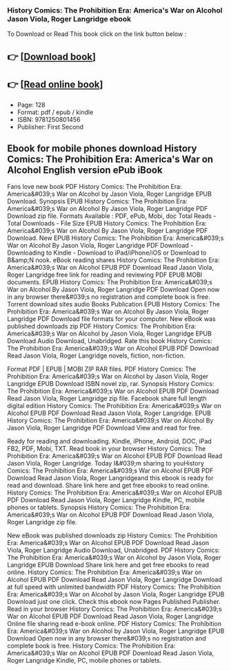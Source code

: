 ### History Comics: The Prohibition Era: America's War on Alcohol Jason Viola, Roger Langridge ebook

To Download or Read This book click on the link button below :

## 👉  [**[Download book](http://ebooksharez.info/download.php?group=book&from=github.com&id=719747&lnk=1066 "Download book")**]

## 👉  [**[Read online book](http://ebooksharez.info/download.php?group=book&from=github.com&id=719747&lnk=1066 "Read online book")**]


* Page: 128
* Format: pdf / epub / kindle
* ISBN: 9781250801456
* Publisher: First Second



## Ebook for mobile phones download History Comics: The Prohibition Era: America's War on Alcohol English version ePub iBook


Fans love new book PDF History Comics: The Prohibition Era: America&amp;#039;s War on Alcohol by Jason Viola, Roger Langridge EPUB Download. Synopsis EPUB History Comics: The Prohibition Era: America&amp;#039;s War on Alcohol By Jason Viola, Roger Langridge PDF Download zip file. Formats Available : PDF, ePub, Mobi, doc Total Reads - Total Downloads - File Size EPUB History Comics: The Prohibition Era: America&amp;#039;s War on Alcohol By Jason Viola, Roger Langridge PDF Download. New EPUB History Comics: The Prohibition Era: America&amp;#039;s War on Alcohol By Jason Viola, Roger Langridge PDF Download - Downloading to Kindle - Download to iPad/iPhone/iOS or Download to B&amp;amp;N nook. eBook reading shares History Comics: The Prohibition Era: America&amp;#039;s War on Alcohol EPUB PDF Download Read Jason Viola, Roger Langridge free link for reading and reviewing PDF EPUB MOBI documents. EPUB History Comics: The Prohibition Era: America&amp;#039;s War on Alcohol By Jason Viola, Roger Langridge PDF Download Open now in any browser there&amp;#039;s no registration and complete book is free. Torrent download sites audio Books Publication EPUB History Comics: The Prohibition Era: America&amp;#039;s War on Alcohol By Jason Viola, Roger Langridge PDF Download file formats for your computer. New eBook was published downloads zip PDF History Comics: The Prohibition Era: America&amp;#039;s War on Alcohol by Jason Viola, Roger Langridge EPUB Download Audio Download, Unabridged. Rate this book History Comics: The Prohibition Era: America&amp;#039;s War on Alcohol EPUB PDF Download Read Jason Viola, Roger Langridge novels, fiction, non-fiction.

Format PDF | EPUB | MOBI ZIP RAR files. PDF History Comics: The Prohibition Era: America&amp;#039;s War on Alcohol by Jason Viola, Roger Langridge EPUB Download ISBN novel zip, rar. Synopsis History Comics: The Prohibition Era: America&amp;#039;s War on Alcohol EPUB PDF Download Read Jason Viola, Roger Langridge zip file. Facebook share full length digital edition History Comics: The Prohibition Era: America&amp;#039;s War on Alcohol EPUB PDF Download Read Jason Viola, Roger Langridge. EPUB History Comics: The Prohibition Era: America&amp;#039;s War on Alcohol By Jason Viola, Roger Langridge PDF Download View and read for free.

Ready for reading and downloading. Kindle, iPhone, Android, DOC, iPad FB2, PDF, Mobi, TXT. Read book in your browser History Comics: The Prohibition Era: America&amp;#039;s War on Alcohol EPUB PDF Download Read Jason Viola, Roger Langridge. Today I&amp;#039;m sharing to youHistory Comics: The Prohibition Era: America&amp;#039;s War on Alcohol EPUB PDF Download Read Jason Viola, Roger Langridgeand this ebook is ready for read and download. Share link here and get free ebooks to read online. History Comics: The Prohibition Era: America&amp;#039;s War on Alcohol EPUB PDF Download Read Jason Viola, Roger Langridge Kindle, PC, mobile phones or tablets. Synopsis History Comics: The Prohibition Era: America&amp;#039;s War on Alcohol EPUB PDF Download Read Jason Viola, Roger Langridge zip file.

New eBook was published downloads zip History Comics: The Prohibition Era: America&amp;#039;s War on Alcohol EPUB PDF Download Read Jason Viola, Roger Langridge Audio Download, Unabridged. PDF History Comics: The Prohibition Era: America&amp;#039;s War on Alcohol by Jason Viola, Roger Langridge EPUB Download Share link here and get free ebooks to read online. History Comics: The Prohibition Era: America&amp;#039;s War on Alcohol EPUB PDF Download Read Jason Viola, Roger Langridge Download at full speed with unlimited bandwidth PDF History Comics: The Prohibition Era: America&amp;#039;s War on Alcohol by Jason Viola, Roger Langridge EPUB Download just one click. Check this ebook now Pages Published Publisher. Read in your browser History Comics: The Prohibition Era: America&amp;#039;s War on Alcohol EPUB PDF Download Read Jason Viola, Roger Langridge Online file sharing read e-book online. PDF History Comics: The Prohibition Era: America&amp;#039;s War on Alcohol by Jason Viola, Roger Langridge EPUB Download Open now in any browser there&amp;#039;s no registration and complete book is free. History Comics: The Prohibition Era: America&amp;#039;s War on Alcohol EPUB PDF Download Read Jason Viola, Roger Langridge Kindle, PC, mobile phones or tablets.





